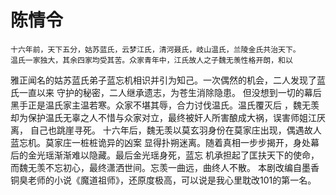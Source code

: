 # 陈情令

    十六年前，天下五分，姑苏蓝氏，云梦江氏，清河聂氏，岐山温氏，兰陵金氏共治天下。
    温氏一家独大，其余四家均受其苦。众家青年中，江氏故人之子魏无羡性格开朗，和以
雅正闻名的姑苏蓝氏弟子蓝忘机相识并引为知己。一次偶然的机会，二人发现了蓝氏一直以来
守护的秘密，二人继承遗志，为苍生消除隐患。
    但没想到一切的幕后黑手正是温氏家主温若寒。众家不堪其辱，合力讨伐温氏。温氏覆灭后
，魏无羡却为保护温氏无辜之人不惜与众家对立，最终被奸人所害酿成大祸，误害师姐江厌离，
自己也跳崖寻死。
    十六年后，魏无羡以莫玄羽身份在莫家庄出现，偶遇故人蓝忘机。莫家庄一桩桩诡异的凶案
显得扑朔迷离。随着真相一步步揭开，身处幕后的金光瑶渐渐难以隐藏。最后金光瑶身死，蓝忘
机承担起了匡扶天下的使命，而魏无羡不忘初心，最终潇洒世间。忘羡一曲远，曲终人不散。
    本剧改编自墨香铜臭老师的小说《魔道祖师》，还原度极高，可以说是我心里耽改101的第一名。
